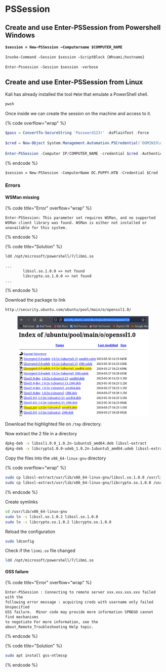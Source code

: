 # PSSession

## Create and use Enter-PSSession from Powershell Windows

<pre class="language-powershell"><code class="lang-powershell"><strong>$session = New-PSSession –Computername $COMPUTER_NAME
</strong><strong>
</strong>Invoke-Command –Session $session –ScriptBlock {Whoami;hostname}

Enter-Pssession –Session $session -verbose
</code></pre>



## Create and use Enter-PSSession from Linux

Kali has already installed the tool `PWSH` that emulate a PowerShell shell.

```bash
pwsh
```

Once inside we can create the session on the machine and access to it.

{% code overflow="wrap" %}
```powershell
$pass = ConvertTo-SecureString 'Password123!' -AsPlainText -Force

$cred = New-Object System.Management.Automation.PSCredential('DOMINIO\user', $pass)

Enter-PSSession -Computer IP/COMPUTER_NAME -credential $cred -Authentication Negotiate
```
{% endcode %}



```
$session = New-PSSession -ComputerName DC.PUPPY.HTB -Credential $Cred
```



### Errors

#### WSMan missing

{% code title="Error" overflow="wrap" %}
```
Enter-PSSession: This parameter set requires WSMan, and no supported WSMan client library was found. WSMan is either not installed or unavailable for this system.
```
{% endcode %}

{% code title="Solution" %}
```
ldd /opt/microsoft/powershell/7/libmi.so

...
        libssl.so.1.0.0 => not found
        libcrypto.so.1.0.0 => not found
...
```
{% endcode %}

Download the package to link

```
http://security.ubuntu.com/ubuntu/pool/main/o/openssl1.0/
```

<figure><img src="../../../.gitbook/assets/image (29) (1).png" alt=""><figcaption></figcaption></figure>

Download the highlighted file on `/tmp` directory.

Now extract the 2 file in a directory

```bash
dpkg-deb -x libssl1.0.0_1.0.2n-1ubuntu5_amd64.deb libssl-extract
dpkg-deb -x libcrypto1.0.0-udeb_1.0.2n-1ubuntu5_amd64.udeb libssl-extract
```

Copy the files into the `x86_64-linux-gnu` directory

{% code overflow="wrap" %}
```bash
sudo cp libssl-extract/usr/lib/x86_64-linux-gnu/libssl.so.1.0.0 /usr/lib/x86_64-linux-gnu
sudo cp libssl-extract/usr/lib/x86_64-linux-gnu/libcrypto.so.1.0.0 /usr/lib/x86_64-linux-gnu
```
{% endcode %}

Create symlinks

```bash
cd /usr/lib/x86_64-linux-gnu
sudo ln -s libssl.so.1.0.2 libssl.so.1.0.0
sudo ln -s libcrypto.so.1.0.2 libcrypto.so.1.0.0
```

Reload the configuration

```bash
sudo ldconfig
```

Check if the `linmi.so` file changed

```bash
ldd /opt/microsoft/powershell/7/libmi.so
```



#### GSS failure

{% code title="Error" overflow="wrap" %}
```
Enter-PSSession : Connecting to remote server xxx.xxx.xxx.xxx failed with the
following error message : acquiring creds with username only failed Unspecified
GSS failure.  Minor code may provide more information SPNEGO cannot find mechanisms
to negotiate For more information, see the about_Remote_Troubleshooting Help topic. 
```
{% endcode %}

{% code title="Solution" %}
```bash
sudo apt install gss-ntlmssp
```
{% endcode %}
